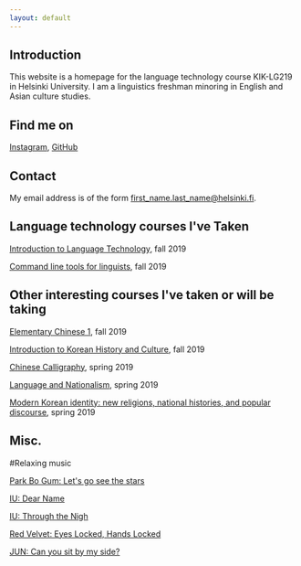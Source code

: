 ```yaml
---
layout: default
---
```


## Introduction

This website is a homepage for the language technology course KIK-LG219 in Helsinki University.
I am a linguistics freshman minoring in English and Asian culture studies.

## Find me on

[Instagram](https://instagram.com/hiljasi), [GitHub](https://github.com/hiljasi)

## Contact

My email address is of the form first_name.last_name@helsinki.fi. 

## Language technology courses I've Taken

[Introduction to Language Technology](https://courses.helsinki.fi/fi/kik-405/130355898), fall 2019

[Command line tools for linguists](https://courses.helsinki.fi/fi/kik-lg219/129824412), fall 2019

## Other interesting courses I've taken or will be taking

[Elementary Chinese 1](https://courses.helsinki.fi/fi/992304/129445117), fall 2019

[Introduction to Korean History and Culture](https://courses.helsinki.fi/en/kuka-aa212/130786038), fall 2019

[Chinese Calligraphy](https://courses.helsinki.fi/fi/KUKA-AA219/131180256), spring 2019

[Language and Nationalism](https://courses.helsinki.fi/fi/KIK-409/130355903), spring 2019

[Modern Korean identity: new religions, national histories, and popular discourse](https://courses.helsinki.fi/fi/ALKU-AA311/130649422), spring 2019

## Misc.

#Relaxing music

[Park Bo Gum: Let's go see the stars](https://www.youtube.com/watch?v=rDuB8Irvyhs)

[IU: Dear Name](https://www.youtube.com/watch?v=8zsYZFvKniw)

[IU: Through the Nigh](https://www.youtube.com/watch?v=BzYnNdJhZQw)

[Red Velvet: Eyes Locked, Hands Locked](https://www.youtube.com/watch?v=Wn9MFo6tzJc)

[JUN: Can you sit by my side?](https://www.youtube.com/watch?v=GLzJq1Idlb0)